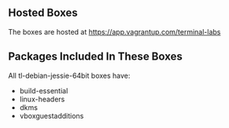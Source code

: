 ## Hosted Boxes

The boxes are hosted at https://app.vagrantup.com/terminal-labs

## Packages Included In These Boxes

All tl-debian-jessie-64bit boxes have:
* build-essential
* linux-headers
* dkms
* vboxguestadditions
